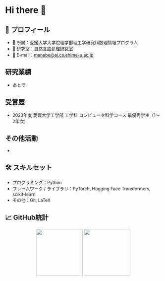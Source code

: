 # Hi there 👋

## 📌 プロフィール

- 🏫 所属：愛媛大学大学院理学部理工学研究科数理情報プログラム
- 🔬 研究室：[自然言語処理研究室](https://sites.google.com/view/ehime-nlp/)
- 📧 E-mail：manabe@ai.cs.ehime-u.ac.jp


## 研究業績

- あとで.


## 受賞歴

- 2023年度 愛媛大学工学部 工学科 コンピュータ科学コース 最優秀学生（1〜2年次）


## その他活動

- 

## 🛠️ スキルセット

- プログラミング：Python
- フレームワーク / ライブラリ：PyTorch, Hugging Face Transformers, scikit-learn
- その他：Git, LaTeX


## 📈 GitHub統計

<p align="center">
  <img src="https://github-readme-stats.vercel.app/api?username=your-username&show_icons=true&theme=tokyonight" height="150" />
  <img src="https://github-readme-stats.vercel.app/api/top-langs/?username=your-username&layout=compact&theme=tokyonight" height="150" />
</p>

<!--
**mana1231/mana1231** is a ✨ _special_ ✨ repository because its `README.md` (this file) appears on your GitHub profile.

Here are some ideas to get you started:

- 🔭 I’m currently working on ...
- 🌱 I’m currently learning ...
- 👯 I’m looking to collaborate on ...
- 🤔 I’m looking for help with ...
- 💬 Ask me about ...
- 📫 How to reach me: ...
- 😄 Pronouns: ...
- ⚡ Fun fact: ...
-->
